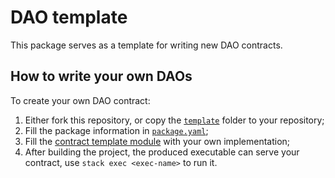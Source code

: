 # DAO template

This package serves as a template for writing new DAO contracts.

## How to write your own DAOs

To create your own DAO contract:
1. Either fork this repository, or copy the [`template`](/template) folder to your repository;
2. Fill the package information in [`package.yaml`](./package.yaml);
3. Fill the [contract template module](./app/Main.hs) with your own implementation;
4. After building the project, the produced executable can serve your contract, use `stack exec <exec-name>` to run it.
